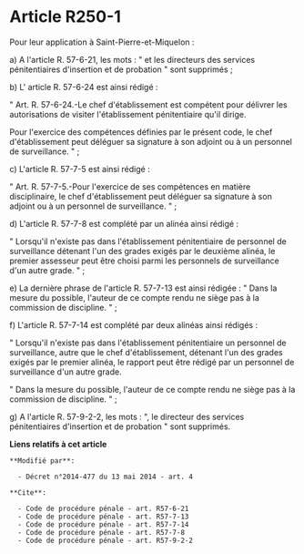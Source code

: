 # Article R250-1

Pour leur application à Saint-Pierre-et-Miquelon : 

a) A l'article R. 57-6-21, les mots : " et les directeurs des services pénitentiaires d'insertion et de probation " sont
supprimés ; 

b) L' article R. 57-6-24  est ainsi rédigé : 

" Art. R. 57-6-24.-Le chef d'établissement est compétent pour délivrer les autorisations de visiter l'établissement
pénitentiaire qu'il dirige. 

Pour l'exercice des compétences définies par le présent code, le chef d'établissement peut déléguer sa signature à son
adjoint ou à un personnel de surveillance. " ; 

c) L'article R. 57-7-5 est ainsi rédigé : 

" Art. R. 57-7-5.-Pour l'exercice de ses compétences en matière disciplinaire, le chef d'établissement peut déléguer sa
signature à son adjoint ou à un personnel de surveillance. " ; 

d) L'article R. 57-7-8 est complété par un alinéa ainsi rédigé : 

" Lorsqu'il n'existe pas dans l'établissement pénitentiaire de personnel de surveillance détenant l'un des grades exigés par
le deuxième alinéa, le premier assesseur peut être choisi parmi les personnels de surveillance d'un autre grade. " ; 

e) La dernière phrase de l'article R. 57-7-13 est ainsi rédigée : " Dans la mesure du possible, l'auteur de ce compte rendu
ne siège pas à la commission de discipline. " ; 

f) L'article R. 57-7-14 est complété par deux alinéas ainsi rédigés : 

" Lorsqu'il n'existe pas dans l'établissement pénitentiaire un personnel de surveillance, autre que le chef d'établissement,
détenant l'un des grades exigés par le premier alinéa, le rapport peut être rédigé par un personnel de surveillance d'un
autre grade. 

" Dans la mesure du possible, l'auteur de ce compte rendu ne siège pas à la commission de discipline. " ; 

g) A l'article R. 57-9-2-2, les mots : ", le directeur des services pénitentiaires d'insertion et de probation " sont
supprimés.

**Liens relatifs à cet article**

	**Modifié par**:

	  - Décret n°2014-477 du 13 mai 2014 - art. 4

	**Cite**:

	  - Code de procédure pénale - art. R57-6-21
	  - Code de procédure pénale - art. R57-7-13
	  - Code de procédure pénale - art. R57-7-14
	  - Code de procédure pénale - art. R57-7-8
	  - Code de procédure pénale - art. R57-9-2-2
